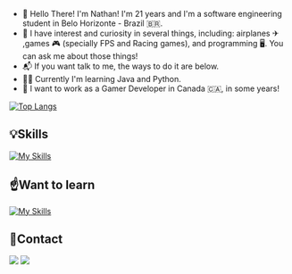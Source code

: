 - 👋 Hello There! I'm Nathan! I'm 21 years and I'm a software engineering student in Belo Horizonte - Brazil 🇧🇷.
- 👀 I have interest and curiosity in several things, including: airplanes ✈ ,games 🎮 (specially FPS and Racing games), and programming 🖥️. You can ask me about those things!
- 📬 If you want talk to me, the ways to do it are below.
- 👨‍💻 Currently I'm learning Java and Python.
- 📆 I want to work as a Gamer Developer in Canada 🇨🇦, in some years!

[![Top Langs](https://github-readme-stats.vercel.app/api/top-langs/?username=nathannsil)](https://github.com/nathannsil/github-readme-stats)

## 💡Skills

[![My Skills](https://skillicons.dev/icons?i=c,cpp,java,html,css)](https://skillicons.dev)

## ☝️Want to learn

<!--- 

<p align="center">
  <a href="https://skillicons.dev">
    <img src="https://skillicons.dev/icons?i=cs,dotnet,unity,unreal,js" />
  </a>
</p>

--->

[![My Skills](https://skillicons.dev/icons?i=cs,dotnet,unity,unreal,js)](https://skillicons.dev)


## 📱Contact 
<div> 
  <a href="https://www.linkedin.com/in/nathan-o-982131145/" target="_blank"><img src="https://img.shields.io/badge/LinkedIn-0077B5?style=for-the-badge&logo=linkedin&logoColor=white" target="_blank"></a> 
  <a href ="mailto: nathanoliveira2002@hotmail.com"><img src="https://img.shields.io/badge/Microsoft_Outlook-0078D4?style=for-the-badge&logo=microsoft-outlook&logoColor=white" target="_blank"></a>
  </br>
</br>
 </div>
 
<!--## ## 🎮Gaming
 
 <a href="https://steamcommunity.com/id/nATHANnSil/" target="_blank"><img src="https://img.shields.io/badge/Steam-000000?style=for-the-badge&logo=steam&logoColor=white" target="_blank"></a> 
 <a href="nATHANn Sil" target="_blank"><img src="https://img.shields.io/badge/Xbox-107C10?style=for-the-badge&logo=xbox&logoColor=white" target="_blank"></a> 
---> 
 
<!--## 🐱‍💻My PC Specs
 
 DESKTOP: Custom
-   Computer Case: XPG Starker Black
-   Processor: AMD Ryzen 5 5600X
-   Graphics: MSI AMD Raedon RX 6600
-   Motherboard: MSI B550 Gaming Plus 
-   Memory: 2x Kingston Fury Renegade 3200 Mhz
-   SSD: M.2 XPG Spectrix 256GB, SATA ZADAK 512GB
-   HDD: Seagate 2TB
-   Power Supply: CORSAIR CV 65
-   Mouse: Logitech G502 HERO 
-   Keyboard: Redragon Broadsword Pro - Switch Brown 
-   OS: Windows 11
--->
<!---
nATHANnSil/nATHANnSil is a ✨ special ✨ repository because its `README.md` (this file) appears on your GitHub profile.
You can click the Preview link to take a look at your changes.
--->

<!-- https://camo.githubusercontent.com/3e2117f8e7f11eeb55c8f71b9f8e39d7e7767cde7255482915fb9c0df3998083/68747470733a2f2f6d656469612e67697068792e636f6d2f6d656469612f6c343451717a36674f364a6956563370752f67697068792e676966 

https://pt.linkedin.com/pulse/fazendo-seu-github-decolar-jo%C3%A3o-victor-silva

 <a href="https://github.com/nATHANnSil" target="_blank"><img src="https://img.shields.io/badge/C-00599C?style=for-the-badge&logo=c&logoColor=white" target="_blank"></a> 
 <a href="https://github.com/nATHANnSil" target="_blank"><img src="https://img.shields.io/badge/C%2B%2B-00599C?style=for-the-badge&logo=c%2B%2B&logoColor=white" target="_blank"></a>
 <a href="https://github.com/nATHANnSil" target="_blank"><img src="https://img.shields.io/badge/C%23-239120?style=for-the-badge&logo=c-sharp&logoColor=white" target="_blank"></a> 
 <a href="https://github.com/nATHANnSil" target="_blank"><img src="https://img.shields.io/badge/HTML5-E34F26?style=for-the-badge&logo=html5&logoColor=white" target="_blank"></a> 
 <a href="https://github.com/nATHANnSil" target="_blank"><img src="https://img.shields.io/badge/CSS3-1572B6?style=for-the-badge&logo=css3&logoColor=white" target="_blank"></a> 
  <a href="https://github.com/nATHANnSil" target="_blank"><img src="https://img.shields.io/badge/Java-ED8B00?style=for-the-badge&logo=java&logoColor=white" target="_blank"></a> 
  <a href="https://github.com/nATHANnSil" target="_blank"><img src="https://img.shields.io/badge/Unity-100000?style=for-the-badge&logo=unity&logoColor=white" target="_blank"></a>

--->



